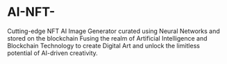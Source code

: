 # AI-NFT-
Cutting-edge NFT AI Image Generator curated using Neural Networks and stored on the blockchain
Fusing the realm of Artificial Intelligence and Blockchain Technology to create Digital Art
and unlock the limitless potential of AI-driven creativity.
